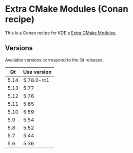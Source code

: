 # Extra CMake Modules (Conan recipe)

This is a Conan recipe for KDE's [Extra CMake Modules](https://invent.kde.org/frameworks/extra-cmake-modules).

## Versions
Available versions correspond to the Qt releases:

| Qt   | Use version |
| ---- | ----------- |
| 5.14 | 5.78.0-rc1  |
| 5.13 | 5.77        |
| 5.12 | 5.76        |
| 5.11 | 5.65        |
| 5.10 | 5.59        |
| 5.9  | 5.54        |
| 5.8  | 5.52        |
| 5.7  | 5.44        |
| 5.6  | 5.36        |
